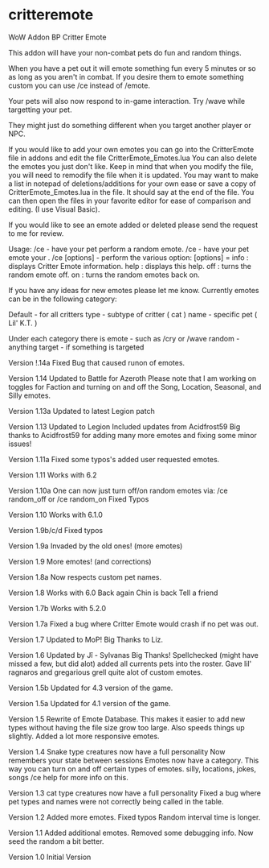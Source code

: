 ﻿# critteremote
WoW Addon BP Critter Emote

This addon will have your non-combat pets do fun and random things. 

When you have a pet out it will emote something fun every 5 minutes or so as long as you aren't in combat.  If you desire them to emote something custom you can use /ce instead of /emote.

Your pets will also now respond to in-game interaction.  Try /wave while targetting your pet.

They might just do something different when you target another player or NPC.

If you would like to add your own emotes you can go into the CritterEmote file in addons and edit the file CritterEmote_Emotes.lua You can also delete the emotes you just don't like. Keep in mind that when you modify the file, you will need to remodify the file when it is updated. You may want to make a list in notepad of deletions/additions for your own ease or save a copy of CritterEmote_Emotes.lua in the file. It should say at the end of the file. You can then open the files in your favorite editor for ease of comparison and editing. (I use Visual Basic).

If you would like to see an emote added or deleted please send the request to me for review. 

Usage:
/ce - have your pet perform a random emote.
/ce <message> - have your pet emote your <message>.
/ce [options] - perform the various option:
[options] =
info  : displays Critter Emote information.
help  : displays this help.
off   : turns the random emote off.
on    : turns the random emotes back on.

If you have any ideas for new emotes please let me know.
Currently emotes can be in the following category:

Default - for all critters
type - subtype of critter ( cat )
name - specific pet ( Lil' K.T. )

Under each category there is 
emote - such as /cry or /wave
random - anything
target - if something is targeted


Version !.14a
Fixed Bug that caused runon of emotes.

Version 1.14
Updated to Battle for Azeroth
Please note that I am working on toggles for Faction and turning on and off the Song, Location, Seasonal, and Silly emotes.  

Version 1.13a
Updated to latest Legion patch

Version 1.13
Updated to Legion
Included updates from Acidfrost59
Big thanks to Acidfrost59 for adding many more emotes and fixing some minor issues!

Version 1.11a
Fixed some typos's added user requested emotes.

Version 1.11
Works with 6.2

Version 1.10a
One can now just turn off/on random emotes via: /ce random_off or /ce random_on
Fixed Typos

Version 1.10
Works with 6.1.0

Version 1.9b/c/d
Fixed typos

Version 1.9a
Invaded by the old ones!
(more emotes)

Version 1.9
More emotes! (and corrections)

Version 1.8a
Now respects custom pet names.

Version 1.8
Works with 6.0
Back again Chin is back Tell a friend

Version 1.7b
Works with 5.2.0

Version 1.7a
Fixed a bug where Critter Emote would crash if no pet was out.

Version 1.7
Updated to MoP!
Big Thanks to Liz.

Version 1.6
Updated by Jî - Sylvanas
Big Thanks!
Spellchecked (might have missed a few, but did alot) added all currents pets into the roster. Gave lil' ragnaros and gregarious grell quite alot of custom emotes.

Version 1.5b
Updated for 4.3 version of the game.

Version 1.5a
Updated for 4.1 version of the game.

Version 1.5
Rewrite of Emote Database.  This makes it easier to add new types without having the file size grow too large.  Also speeds things up slightly.
Added a lot more responsive emotes.

Version 1.4
Snake type creatures now have a full personality
Now remembers your state between sessions
Emotes now have a category.  This way you can turn on and off certain types of emotes.
silly, locations, jokes, songs
/ce help for more info on this.

Version 1.3
cat type creatures now have a full personality
Fixed a bug where pet types and names were not correctly being called in the table.

Version 1.2
Added more emotes.
Fixed typos
Random interval time is longer.

Version 1.1
Added additional emotes.
Removed some debugging info.
Now seed the random a bit better.

Version 1.0
Initial Version

